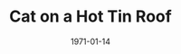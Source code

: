 ---
title: Cat on a Hot Tin Roof
date: 1971-01-14
opening_date: 1971-01-14
closing_date: 1971-01-29
layout: productions
playbill:
Theatre: Theatre Jacksonville
Venue: Little Theatre
cast:
- Mae: Nancy Kaye
- Gooper: Harry Hodge
- Margaret: Shirley Lightbody
- Brick: Allen Hall
- Big Mama: Mardi Kelly
- Dixie: April Madden
- Buster: Vincent Coyle
- Sonny: Timothy Madden
- Trixie: Ginny Coyle
- Paulie: Matthew Madden
- Big Daddy: Norman Howard
- Doctor Baugh: John Palmer
crew:
- Director: Robert Knowles
- Scene Design: Hal Henderson
- Stage Manager: Doug Thomas
- Assistant Stage Manager: Maggie Martin
- Lighting: Marcia Patch
- Sound: Bob Goodman
- Properties:
  - Katie Raven
  - Maggie Martin
- Set Construction:
  - Marcia Patch
  - Ernest Goldsmith
  - Dave Richardson
  - Paul Allen
  - Walter Quattlebaum
  - Scott Meece
  - Roberta Quattlebaum
- Make-up: Marshall Grauer
- Publicity:
  - Wilfred Lyon, Jr.
  - Diane Somerville
- Box Office:
  - Ann Dubow
  - Gert Berman
- Cast Notes: Carolyn Courreges
---